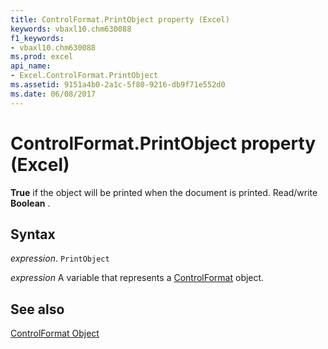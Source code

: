 ```yaml
---
title: ControlFormat.PrintObject property (Excel)
keywords: vbaxl10.chm630088
f1_keywords:
- vbaxl10.chm630088
ms.prod: excel
api_name:
- Excel.ControlFormat.PrintObject
ms.assetid: 9151a4b0-2a1c-5f80-9216-db9f71e552d0
ms.date: 06/08/2017
---
```



# ControlFormat.PrintObject property (Excel)

 **True** if the object will be printed when the document is printed. Read/write **Boolean** .


## Syntax

 _expression_. `PrintObject`

 _expression_ A variable that represents a [ControlFormat](Excel.ControlFormat.md) object.


## See also


[ControlFormat Object](Excel.ControlFormat.md)

